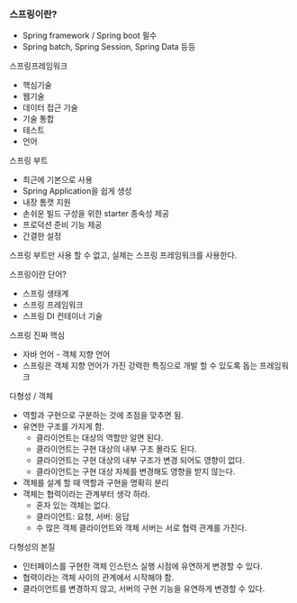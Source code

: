 ### 스프링이란?

- Spring framework / Spring boot 필수
- Spring batch, Spring Session, Spring Data 등등

스프링프레임워크 

- 핵심기술
- 웹기술
- 데이터 접근 기술
- 기술 통합
- 테스트
- 언어

스프링 부트 

- 최근에 기본으로 사용
- Spring Application을 쉽게 생성
- 내장 톰캣 지원
- 손쉬운 빌드 구성을 위한 starter 종속성 제공
- 프로덕션 준비 기능 제공
- 간결한 설정

스프링 부트만 사용 할 수 없고, 실제는 스프링 프레임워크를 사용한다.

스프링이란 단어?

- 스프링 생태계
- 스프링 프레임워크
- 스프링 DI 컨테이너 기술

스프링 진짜 핵심 

- 자바 언어 - 객체 지향 언어
- 스프링은 객체 지향 언어가 가진 강력한 특징으로 개발 할 수 있도록 돕는 프레임워크

다형성 / 객체 

- 역할과 구현으로 구분하는 것에 초점을 맞추면 됨.
- 유연한 구조를 가지게 함.
    - 클라이언트는 대상의 역할만 알면 된다.
    - 클라이언트는 구현 대상의 내부 구조 몰라도 된다.
    - 클라이언트는 구현 대상의 내부 구조가 변경 되어도 영향이 없다.
    - 클라이언트는 구현 대상 자체를 변경해도 영향을 받지 않는다.
- 객체를 설계 할 때 역할과 구현을 명확히 분리
- 객체는 협력이라는 관계부터 생각 하라.
    - 혼자 있는 객체는 없다.
    - 클라이언트: 요청, 서버: 응답
    - 수 많은 객체 클라이언트와 객체 서버는 서로 협력 관계를 가진다.

다형성의 본질

- 인터페이스를 구현한 객체 인스턴스 실행 시점에 유연하게 변경할 수 있다.
- 협력이라는 객체 사이의 관계에서 시작해야 함.
- 클라이언트를 변경하지 않고, 서버의 구현 기능을 유연하게 변경할 수 있다.